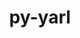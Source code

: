---
title: "py-yarl"
layout: cache
categories: [package, v0.19]
meta: {"versions": ["1.8.1"], "compilers": ["gcc@=7.3.1"], "oss": ["amzn2"], "platforms": ["linux"], "targets": ["x86_64_v3"], "stacks": ["ml-cpu", "ml-cuda", "ml-rocm"], "num_specs": 1, "num_specs_by_stack": {"ml-cpu": 1, "ml-cuda": 1, "ml-rocm": 1}}
spec_details: [{"hash": "mvy76mck44gs4lnkxmmcyuyxevbeyme2", "compiler": "gcc@=7.3.1", "versions": ["1.8.1"], "os": "amzn2", "platform": "linux", "target": "x86_64_v3", "variants": ["build_system=python_pip"], "stacks": ["ml-cpu", "ml-cuda", "ml-rocm"], "size": "-", "tarball": "https://binaries.spack.io/releases/v0.19/build_cache/linux-amzn2-x86_64_v3/gcc-7.3.1/py-yarl-1.8.1/linux-amzn2-x86_64_v3-gcc-7.3.1-py-yarl-1.8.1-mvy76mck44gs4lnkxmmcyuyxevbeyme2.spack"}]
---